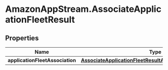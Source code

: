 # AmazonAppStream.AssociateApplicationFleetResult

## Properties

Name | Type | Description | Notes
------------ | ------------- | ------------- | -------------
**applicationFleetAssociation** | [**AssociateApplicationFleetResultApplicationFleetAssociation**](AssociateApplicationFleetResultApplicationFleetAssociation.md) |  | [optional] 


